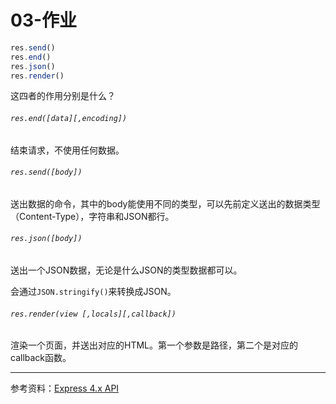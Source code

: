 # 03-作业

```js
res.send()
res.end()
res.json()
res.render()
```

这四者的作用分别是什么？

###### `res.end([data][,encoding])`

结束请求，不使用任何数据。

###### `res.send([body])`

送出数据的命令，其中的body能使用不同的类型，可以先前定义送出的数据类型（Content-Type），字符串和JSON都行。

###### `res.json([body])`

送出一个JSON数据，无论是什么JSON的类型数据都可以。

会通过`JSON.stringify()`来转换成JSON。

###### `res.render(view [,locals][,callback])`

渲染一个页面，并送出对应的HTML。第一个参数是路径，第二个是对应的callback函数。

---

参考资料：[Express 4.x API](http://expressjs.com/zh-cn/4x/api.html#res.end) 